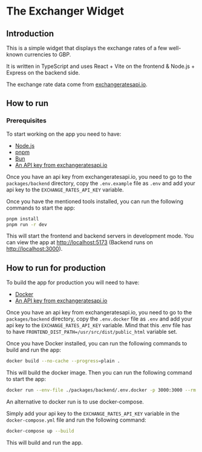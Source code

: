 # The Exchanger Widget

## Introduction

This is a simple widget that displays the exchange rates of a few well-known currencies to GBP.

It is written in TypeScript and uses React + Vite on the frontend & Node.js + Express on the backend side.

The exchange rate data come from [exchangeratesapi.io](https://exchangeratesapi.io).

## How to run

### Prerequisites

To start working on the app you need to have:

- [Node.js](https://nodejs.org/en/)
- [pnpm](https://pnpm.io/installation)
- [Bun](https://bun.sh/)
- [An API key from exchangeratesapi.io](https://exchangeratesapi.io)

Once you have an api key from exchangeratesapi.io, you need to go to the `packages/backend` directory, copy the `.env.example` file as `.env` and add your api key to the `EXCHANGE_RATES_API_KEY` variable.

Once you have the mentioned tools installed, you can run the following commands to start the app:

```sh
pnpm install
pnpm run -r dev
```

This will start the frontend and backend servers in development mode.
You can view the app at [http://localhost:5173](http://localhost:5173) (Backend runs on [http://localhost:3000](http://localhost:3000)).

## How to run for production

To build the app for production you will need to have:

- [Docker](https://www.docker.com/)
- [An API key from exchangeratesapi.io](https://exchangeratesapi.io)

Once you have an api key from exchangeratesapi.io, you need to go to the `packages/backend` directory, copy the `.env.docker` file as `.env` and add your api key to the `EXCHANGE_RATES_API_KEY` variable.
Mind that this .env file has to have `FRONTEND_DIST_PATH=/usr/src/dist/public_html` variable set.

Once you have Docker installed, you can run the following commands to build and run the app:

```sh
docker build --no-cache --progress=plain .
```

This will build the docker image.
Then you can run the following command to start the app:

```sh
docker run --env-file ./packages/backend/.env.docker -p 3000:3000 --rm -it $(docker build -q .)
```

An alternative to docker run is to use docker-compose.

Simply add your api key to the `EXCHANGE_RATES_API_KEY` variable in the `docker-compose.yml` file and run the following command:

```sh
docker-compose up --build
```

This will build and run the app.
